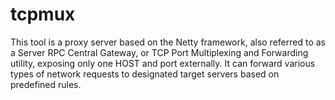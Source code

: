 # tcpmux
This tool is a proxy server based on the Netty framework, also referred to as a Server RPC Central Gateway, or TCP Port Multiplexing and Forwarding utility, exposing only one HOST and port externally. It can forward various types of network requests to designated target servers based on predefined rules. 

